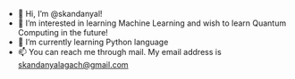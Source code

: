 - 👋 Hi, I’m @skandanyal!
- 👀 I’m interested in learning Machine Learning and wish to learn Quantum Computing in the future!
- 🌱 I’m currently learning Python language
- 📫 You can reach me through mail. My email address is skandanyalagach@gmail.com

<!---
skandanyal/skandanyal is a ✨ special ✨ repository because its `README.md` (this file) appears on your GitHub profile.
You can click the Preview link to take a look at your changes.
--->
